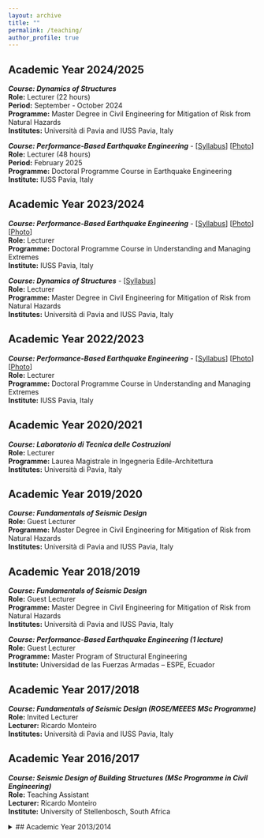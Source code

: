 ```yaml
---
layout: archive
title: ""
permalink: /teaching/
author_profile: true
---
```

## Academic Year 2024/2025
***Course:	Dynamics of Structures***\
**Role:**	Lecturer (22 hours)\
**Period:** September - October 2024\
**Programme:** Master Degree in Civil Engineering for Mitigation of Risk from Natural Hazards\
**Institutes:**	Università di Pavia and IUSS Pavia, Italy

***Course:	Performance-Based Earthquake Engineering*** - [[Syllabus](https://gerardjoreilly.github.io/files/Photos/PBEE-Course-Syllabus-24-25-v5.pdf)] [[Photo](https://gerardjoreilly.github.io/files/Photos/pbee-2025.png)] \
**Role:**	Lecturer (48 hours)\
**Period:** February 2025\
**Programme:** Doctoral Programme Course in Earthquake Engineering\
**Institute:** IUSS Pavia, Italy

<!-- ***Course:	Risk, Reliability and Catastrophe Modelling***\
**Role:**	Lecturer (10 hours)\
**Period:** April 2025\
**Programme:** Advanced undergraduate course (Corsi Ordinari)\
**Institute:** IUSS Pavia, Italy -->


## Academic Year 2023/2024
***Course:	Performance-Based Earthquake Engineering***  - [[Syllabus](https://gerardjoreilly.github.io/files/Photos/PBEE-Course-Syllabus-v8.pdf)] [[Photo](https://gerardjoreilly.github.io/files/Photos/pbee-2023bis-1.JPG)] [[Photo](https://gerardjoreilly.github.io/files/Photos/pbee-2023bis-2.JPG)]\
**Role:**	Lecturer\
**Programme:** Doctoral Programme Course in Understanding and Managing Extremes\
**Institute:** IUSS Pavia, Italy

***Course:	Dynamics of Structures***  - [[Syllabus](https://gerardjoreilly.github.io/files/Photos/Syllabus_CivRisk_2023_v3.pdf)]\
**Role:**	Lecturer\
**Programme:** Master Degree in Civil Engineering for Mitigation of Risk from Natural Hazards\
**Institutes:**	Università di Pavia and IUSS Pavia, Italy

## Academic Year 2022/2023
***Course:	Performance-Based Earthquake Engineering*** - [[Syllabus](https://gerardjoreilly.github.io/files/Photos/PBEE-Course-Syllabus-v4.pdf)] [[Photo](https://gerardjoreilly.github.io/files/Photos/pbee-2023-1.jpg)] [[Photo](https://gerardjoreilly.github.io/files/Photos/pbee-2023-2.jpg)]\
**Role:**	Lecturer\
**Programme:** Doctoral Programme Course in Understanding and Managing Extremes\
**Institute:** IUSS Pavia, Italy

## Academic Year 2020/2021
***Course:	Laboratorio di Tecnica delle Costruzioni***\
**Role:**	Lecturer\
**Programme:** Laurea Magistrale in Ingegneria Edile-Architettura\
**Institutes:** Università di Pavia, Italy


## Academic Year 2019/2020
***Course:	Fundamentals of Seismic Design***\
**Role:**	Guest Lecturer\
**Programme:** Master Degree in Civil Engineering for Mitigation of Risk from Natural Hazards\
**Institutes:**	Università di Pavia and IUSS Pavia, Italy


## Academic Year 2018/2019
***Course:	Fundamentals of Seismic Design***\
**Role:**	Guest Lecturer\
**Programme:** Master Degree in Civil Engineering for Mitigation of Risk from Natural Hazards\
**Institutes:**	Università di Pavia and IUSS Pavia, Italy

***Course:	Performance-Based Earthquake Engineering (1 lecture)***\
**Role:**	Guest Lecturer\
**Programme:** Master Program of Structural Engineering\
**Institute:** Universidad de las Fuerzas Armadas – ESPE, Ecuador


## Academic Year 2017/2018
***Course:	Fundamentals of Seismic Design (ROSE/MEEES MSc Programme)***\
**Role:**	Invited Lecturer\
**Lecturer:**	Ricardo Monteiro\
**Institutes:**	Università di Pavia and IUSS Pavia, Italy


## Academic Year 2016/2017
***Course:	Seismic Design of Building Structures (MSc Programme in Civil Engineering)***\
**Role:**	Teaching Assistant\
**Lecturer:**	Ricardo Monteiro\
**Institute:**	University of Stellenbosch, South Africa


<details><summary>## Academic Year 2013/2014</summary>
<ul>
</ul>
***Course:	Seismic Design of Steel Structures (ROSE/MEEES MSc Programme)***\
**Role:**	Teaching Assistant\
**Lecturer:**	Roberto Leon\
**Institute:** Università di Pavia and IUSS Pavia, Italy

</details>
